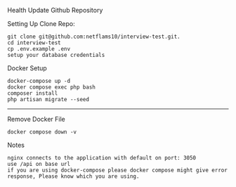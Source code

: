 Health Update
    Github Repository

Setting Up
Clone Repo:

    git clone git@github.com:netflams10/interview-test.git.
    cd interview-test
    cp .env.example .env
    setup your database credentials

Docker Setup

    docker-compose up -d
    docker compose exec php bash
    composer install
    php artisan migrate --seed

------------------------------------------------------------------------------------------------

Remove Docker File

    docker compose down -v

Notes

    nginx connects to the application with default on port: 3050
    use /api on base url
    if you are using docker-compose please docker compose might give error response, Please know which you are using.
